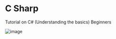 # C Sharp
Tutorial on C# (Understanding the basics) Beginners

![image](https://user-images.githubusercontent.com/57652233/125498804-07811f41-2fe3-4c39-9a71-291fa2bc8f1c.png)

